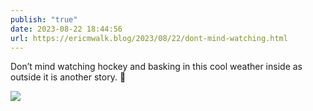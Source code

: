 ```yaml
---
publish: "true"
date: 2023-08-22 18:44:56
url: https://ericmwalk.blog/2023/08/22/dont-mind-watching.html
---
```


Don’t mind watching hockey and basking in this cool weather inside as outside it is another story. 🥵

![](https://ericmwalk.blog/uploads/2023/d63df5bfec.jpg)